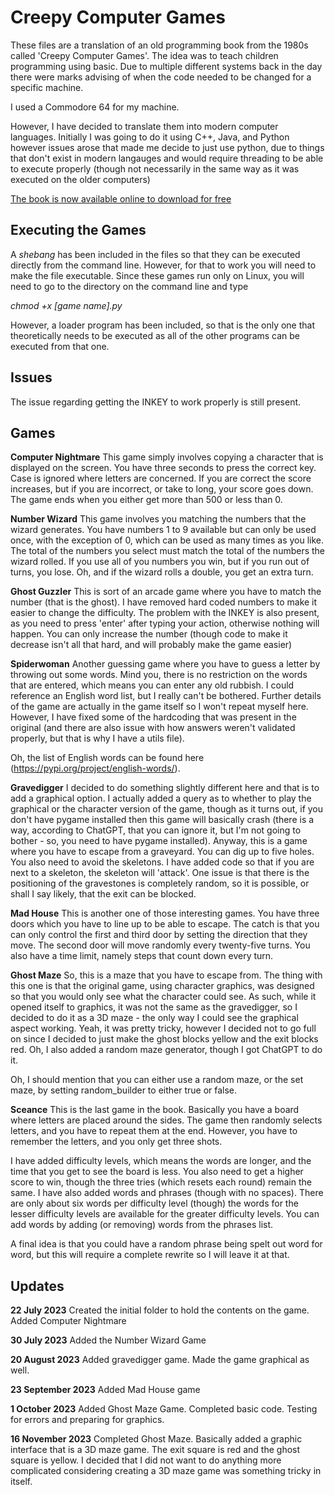 # Creepy Computer Games

These files are a translation of an old programming book from the 1980s
called 'Creepy Computer Games'. The idea was to teach children programming
using basic. Due to multiple different systems back in the day there were marks
advising of when the code needed to be changed for a specific machine.

I used a Commodore 64 for my machine.

However, I have decided to translate them into modern computer languages. Initially
I was going to do it using C++, Java, and Python however issues arose that made me
decide to just use python, due to things that don't exist in modern langauges and would
require threading to be able to execute properly (though not necessarily in the same way
as it was executed on the older computers)

[The book is now available online to download for free](https://ia801902.us.archive.org/3/items/Creepy_Computer_Games_1983_Usborne_Publishing/Creepy_Computer_Games_1983_Usborne_Publishing.pdf)

## Executing the Games

A *shebang* has been included in the files so that they can be executed directly from the
command line. However, for that to work you will need to make the file executable. Since these
games run only on Linux, you will need to go to the directory on the command line and type

*chmod +x [game name].py*

However, a loader program has been included, so that is the only one that theoretically needs to be
executed as all of the other programs can be executed from that one.

## Issues
The issue regarding getting the INKEY to work properly is still present.

## Games

**Computer Nightmare**
This game simply involves copying a character that is displayed on the screen. You have three seconds
to press the correct key. Case is ignored where letters are concerned. If you are correct the score
increases, but if you are incorrect, or take to long, your score goes down. The game ends when you either
get more than 500 or less than 0.

**Number Wizard**
This game involves you matching the numbers that the wizard generates. You have numbers 1 to 9 available
but can only be used once, with the exception of 0, which can be used as many times as you like. The total of
the numbers you select must match the total of the numbers the wizard rolled. If you use all of you numbers you
win, but if you run out of turns, you lose. Oh, and if the wizard rolls a double, you get an extra turn.

**Ghost Guzzler**
This is sort of an arcade game where you have to match the number (that is the ghost). I have removed hard
coded numbers to make it easier to change the difficulty. The problem with the INKEY is also present, as you
need to press 'enter' after typing your action, otherwise nothing will happen. You can only increase the
number (though code to make it decrease isn't all that hard, and will probably make the game easier)

**Spiderwoman**
Another guessing game where you have to guess a letter by throwing out some words. Mind you, there is no
restriction on the words that are entered, which means you can enter any old rubbish. I could reference an
English word list, but I really can't be bothered. Further details of the game are actually in the game itself
so I won't repeat myself here. However, I have fixed some of the hardcoding that was present in the original
(and there are also issue with how answers weren't validated properly, but that is why I have a utils file).

Oh, the list of English words can be found here (https://pypi.org/project/english-words/).

**Gravedigger**
I decided to do something slightly different here and that is to add a graphical option. I actually added a 
query as to whether to play the graphical or the character version of the game, though as it turns out, if you
don't have pygame installed then this game will basically crash (there is a way, according to ChatGPT, that you
can ignore it, but I'm not going to bother - so, you need to have pygame installed).
Anyway, this is a game where you have to escape from a graveyard. You can dig up to five holes. You also need
to avoid the skeletons. I have added code so that if you are next to a skeleton, the skeleton will 'attack'.
One issue is that there is the positioning of the gravestones is completely random, so it is possible, or shall
I say likely, that the exit can be blocked.

**Mad House**
This is another one of those interesting games. You have three doors which you have to line up to be able to
escape. The catch is that you can only control the first and third door by setting the direction that they move.
The second door will move randomly every twenty-five turns. You also have a time limit, namely steps that count
down every turn.

**Ghost Maze**
So, this is a maze that you have to escape from. The thing with this one is that the original game, using
character graphics, was designed so that you would only see what the character could see. As such, while
it opened itself to graphics, it was not the same as the gravedigger, so I decided to do it as a 3D maze - the
only way I could see the graphical aspect working.
Yeah, it was pretty tricky, however I decided not to go full on since I decided to just make the ghost blocks 
yellow and the exit blocks red. Oh, I also added a random maze generator, though I got ChatGPT to do it.

Oh, I should mention that you can either use a random maze, or the set maze, by setting random_builder to
either true or false.

**Sceance**
This is the last game in the book. Basically you have a board where letters are placed around the sides. The game
then randomly selects letters, and you have to repeat them at the end. However, you have to remember the letters,
and you only get three shots.

I have added difficulty levels, which means the words are longer, and the time that you get to see the board is less.
You also need to get a higher score to win, though the three tries (which resets each round) remain the same.
I have also added words and phrases (though with no spaces). There are only about six words per difficulty level (though)
the words for the lesser difficulty levels are available for the greater difficulty levels. You can add words by adding
(or removing) words from the phrases list.

A final idea is that you could have a random phrase being spelt out word for word, but this will require a complete rewrite
so I will leave it at that.

## Updates
**22 July 2023**
Created the initial folder to hold the contents on the game.
Added Computer Nightmare

**30 July 2023**
Added the Number Wizard Game

**20 August 2023**
Added gravedigger game. Made the game graphical as well.

**23 September 2023**
Added Mad House game

**1 October 2023**
Added Ghost Maze Game. Completed basic code. Testing for errors and preparing for graphics.

**16 November 2023**
Completed Ghost Maze. Basically added a graphic interface that is a 3D maze game. The exit square is red
and the ghost square is yellow. I decided that I did not want to do anything more complicated considering
creating a 3D maze game was something tricky in itself.
